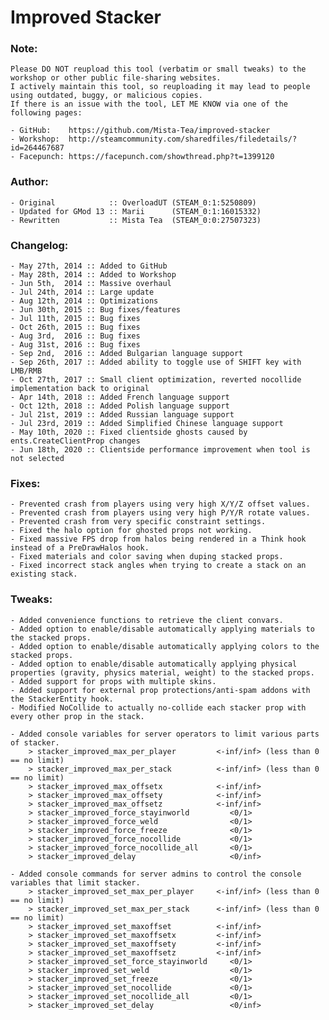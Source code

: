 # Improved Stacker

### Note:
	Please DO NOT reupload this tool (verbatim or small tweaks) to the workshop or other public file-sharing websites.
	I actively maintain this tool, so reuploading it may lead to people using outdated, buggy, or malicious copies.
	If there is an issue with the tool, LET ME KNOW via one of the following pages:
	
	- GitHub:    https://github.com/Mista-Tea/improved-stacker
	- Workshop:  http://steamcommunity.com/sharedfiles/filedetails/?id=264467687
	- Facepunch: https://facepunch.com/showthread.php?t=1399120

### Author:
	- Original            :: OverloadUT (STEAM_0:1:5250809)
	- Updated for GMod 13 :: Marii      (STEAM_0:1:16015332)
	- Rewritten           :: Mista Tea  (STEAM_0:0:27507323)
	
### Changelog:
	- May 27th, 2014 :: Added to GitHub 
	- May 28th, 2014 :: Added to Workshop 
	- Jun 5th,  2014 :: Massive overhaul 
	- Jul 24th, 2014 :: Large update 
	- Aug 12th, 2014 :: Optimizations 
	- Jun 30th, 2015 :: Bug fixes/features 
	- Jul 11th, 2015 :: Bug fixes 
	- Oct 26th, 2015 :: Bug fixes
	- Aug 3rd,  2016 :: Bug fixes
	- Aug 31st, 2016 :: Bug fixes
	- Sep 2nd,  2016 :: Added Bulgarian language support
	- Sep 26th, 2017 :: Added ability to toggle use of SHIFT key with LMB/RMB
	- Oct 27th, 2017 :: Small client optimization, reverted nocollide implementation back to original
	- Apr 14th, 2018 :: Added French language support
	- Oct 12th, 2018 :: Added Polish language support
	- Jul 21st, 2019 :: Added Russian language support
	- Jul 23rd, 2019 :: Added Simplified Chinese language support
	- May 10th, 2020 :: Fixed clientside ghosts caused by ents.CreateClientProp changes
	- Jun 18th, 2020 :: Clientside performance improvement when tool is not selected

### Fixes:
	- Prevented crash from players using very high X/Y/Z offset values.
	- Prevented crash from players using very high P/Y/R rotate values.
	- Prevented crash from very specific constraint settings.
	- Fixed the halo option for ghosted props not working.
	- Fixed massive FPS drop from halos being rendered in a Think hook instead of a PreDrawHalos hook.
	- Fixed materials and color saving when duping stacked props.
	- Fixed incorrect stack angles when trying to create a stack on an existing stack.
	
### Tweaks:
	- Added convenience functions to retrieve the client convars.
	- Added option to enable/disable automatically applying materials to the stacked props.
	- Added option to enable/disable automatically applying colors to the stacked props.
	- Added option to enable/disable automatically applying physical properties (gravity, physics material, weight) to the stacked props.
	- Added support for props with multiple skins.
	- Added support for external prop protections/anti-spam addons with the StackerEntity hook.
	- Modified NoCollide to actually no-collide each stacker prop with every other prop in the stack.
	
	- Added console variables for server operators to limit various parts of stacker.
		> stacker_improved_max_per_player         <-inf/inf> (less than 0 == no limit)
		> stacker_improved_max_per_stack          <-inf/inf> (less than 0 == no limit)
		> stacker_improved_max_offsetx            <-inf/inf>
		> stacker_improved_max_offsety            <-inf/inf>
		> stacker_improved_max_offsetz            <-inf/inf>
		> stacker_improved_force_stayinworld         <0/1>
		> stacker_improved_force_weld                <0/1>
		> stacker_improved_force_freeze              <0/1>
		> stacker_improved_force_nocollide           <0/1>
		> stacker_improved_force_nocollide_all       <0/1>
		> stacker_improved_delay                     <0/inf>

	- Added console commands for server admins to control the console variables that limit stacker.
		> stacker_improved_set_max_per_player     <-inf/inf> (less than 0 == no limit)
		> stacker_improved_set_max_per_stack      <-inf/inf> (less than 0 == no limit)
		> stacker_improved_set_maxoffset          <-inf/inf>
		> stacker_improved_set_maxoffsetx         <-inf/inf>
		> stacker_improved_set_maxoffsety         <-inf/inf>
		> stacker_improved_set_maxoffsetz         <-inf/inf>
		> stacker_improved_set_force_stayinworld     <0/1>
		> stacker_improved_set_weld                  <0/1>
		> stacker_improved_set_freeze                <0/1>
		> stacker_improved_set_nocollide             <0/1>
		> stacker_improved_set_nocollide_all         <0/1>
		> stacker_improved_set_delay                 <0/inf>
